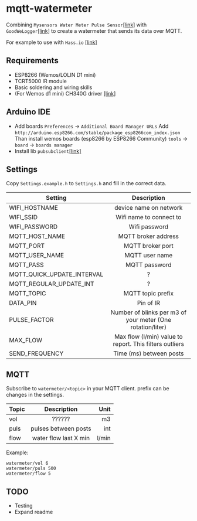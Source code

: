 # mqtt-watermeter

Combining `Mysensors Water Meter Pulse Sensor`[[link]](https://www.mysensors.org/build/pulse_water) with `GoodWeLogger`[[link]](https://github.com/jantenhove/GoodWeLogger) to create a watermeter that sends its data over MQTT.

For example to use with `Hass.io` [[link]](https://www.home-assistant.io/)


## Requirements 
* ESP8266 (Wemos/LOLIN D1 mini)
* TCRT5000 IR module
* Basic soldering and wiring skills
* (For Wemos d1 mini) CH340G driver [[link]](https://wiki.wemos.cc/downloads)

## Arduino IDE
* Add boards `Preferences` -> `Additional Board Manager URLs` Add  ```http://arduino.esp8266.com/stable/package_esp8266com_index.json```
  Than install wemos boards (esp8266 by ESP8266 Community)  `tools` -> `board` -> `boards manager`
* Install lib `pubsubclient`[[link]](https://github.com/knolleary/pubsubclient)


## Settings
Copy `Settings.example.h` to `Settings.h` and fill in the correct data.

| Setting | Description|  
| ------------- |:-------------:| 
| WIFI_HOSTNAME | device name on network |
| WIFI_SSID | Wifi name to connect to |
| WIFI_PASSWORD | Wifi password |
| MQTT_HOST_NAME | MQTT broker address |
| MQTT_PORT | MQTT broker port |
| MQTT_USER_NAME| MQTT user name |
| MQTT_PASS | MQTT password |
| MQTT_QUICK_UPDATE_INTERVAL | ? |
| MQTT_REGULAR_UPDATE_INT | ? |
| MQTT_TOPIC | MQTT topic prefix |
| DATA_PIN | Pin of IR  |
| PULSE_FACTOR | Number of blinks per m3 of your meter (One rotation/liter)  |
| MAX_FLOW | Max flow (l/min) value to report. This filters outliers |
| SEND_FREQUENCY | Time (ms) between posts |

## MQTT
Subscribe to `watermeter/<topic>` in your MQTT client. prefix can be changes in the settings.

| Topic | Description| Unit  |
| ------------- |:-------------:| -----:|
| vol     | ?????? | m3 |
| puls    | pulses between posts | int |
| flow    | water flow last X min| l/min |

Example: 
```
watermeter/vol 6
watermeter/puls 500
watermeter/flow 5
```

## TODO
* Testing
* Expand readme
